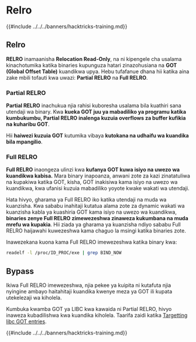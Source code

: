 # Relro

{{#include ../../../banners/hacktricks-training.md}}

## Relro

**RELRO** inamaanisha **Relocation Read-Only**, na ni kipengele cha usalama kinachotumika katika binaries kupunguza hatari zinazohusiana na **GOT (Global Offset Table)** kuandikwa upya. Hebu tufafanue dhana hii katika aina zake mbili tofauti kwa uwazi: **Partial RELRO** na **Full RELRO**.

### **Partial RELRO**

**Partial RELRO** inachukua njia rahisi kuboresha usalama bila kuathiri sana utendaji wa binary. Kwa **kueka GOT juu ya mabadiliko ya programu katika kumbukumbu, Partial RELRO inalenga kuzuia overflows za buffer kufikia na kuharibu GOT**.&#x20;

Hii **haiwezi kuzuia GOT** kutumika vibaya **kutokana na udhaifu wa kuandika bila mpangilio**.

### **Full RELRO**

**Full RELRO** inaongeza ulinzi kwa **kufanya GOT kuwa isiyo na uwezo wa kuandikwa kabisa.** Mara binary inapoanza, anwani zote za kazi zinatatuliwa na kupakiwa katika GOT, kisha, GOT inakisiwa kama isiyo na uwezo wa kuandikwa, kwa ufanisi kuzuia mabadiliko yoyote kwake wakati wa utendaji.

Hata hivyo, gharama ya Full RELRO iko katika utendaji na muda wa kuanzisha. Kwa sababu inahitaji kutatua alama zote za dynamic wakati wa kuanzisha kabla ya kuashiria GOT kama isiyo na uwezo wa kuandikwa, **binaries zenye Full RELRO zimewezeshwa zinaweza kukumbana na muda mrefu wa kupakia**. Hii ziada ya gharama ya kuanzisha ndiyo sababu Full RELRO haijawahi kuwezeshwa kama chaguo la msingi katika binaries zote.

Inawezekana kuona kama Full RELRO imewezeshwa katika binary kwa:
```bash
readelf -l /proc/ID_PROC/exe | grep BIND_NOW
```
## Bypass

Ikiwa Full RELRO imewezeshwa, njia pekee ya kuipita ni kutafuta njia nyingine ambayo haitahitaji kuandika kwenye meza ya GOT ili kupata utekelezaji wa kiholela.

Kumbuka kwamba GOT ya LIBC kwa kawaida ni Partial RELRO, hivyo inaweza kubadilishwa kwa kuandika kiholela. Taarifa zaidi katika [Targetting libc GOT entries](https://github.com/nobodyisnobody/docs/blob/main/code.execution.on.last.libc/README.md#1---targetting-libc-got-entries).

{{#include ../../../banners/hacktricks-training.md}}
